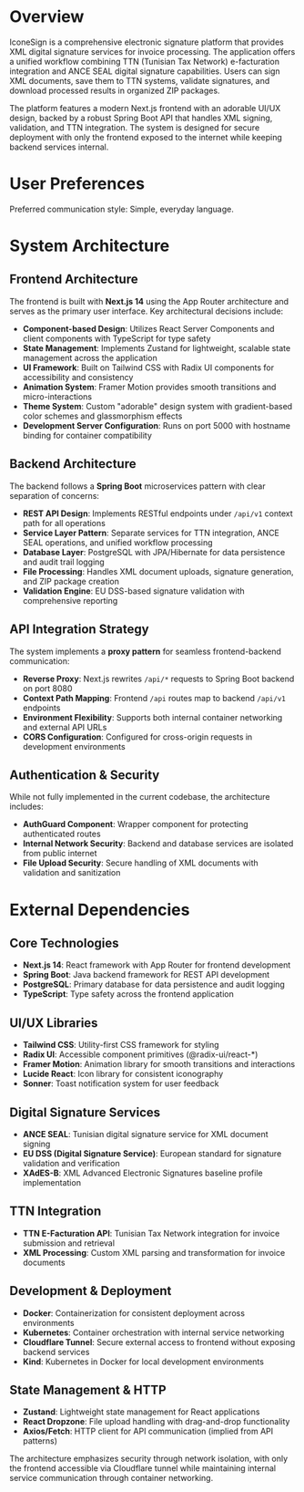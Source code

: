 # Overview

IconeSign is a comprehensive electronic signature platform that provides XML digital signature services for invoice processing. The application offers a unified workflow combining TTN (Tunisian Tax Network) e-facturation integration and ANCE SEAL digital signature capabilities. Users can sign XML documents, save them to TTN systems, validate signatures, and download processed results in organized ZIP packages.

The platform features a modern Next.js frontend with an adorable UI/UX design, backed by a robust Spring Boot API that handles XML signing, validation, and TTN integration. The system is designed for secure deployment with only the frontend exposed to the internet while keeping backend services internal.

# User Preferences

Preferred communication style: Simple, everyday language.

# System Architecture

## Frontend Architecture
The frontend is built with **Next.js 14** using the App Router architecture and serves as the primary user interface. Key architectural decisions include:

- **Component-based Design**: Utilizes React Server Components and client components with TypeScript for type safety
- **State Management**: Implements Zustand for lightweight, scalable state management across the application  
- **UI Framework**: Built on Tailwind CSS with Radix UI components for accessibility and consistency
- **Animation System**: Framer Motion provides smooth transitions and micro-interactions
- **Theme System**: Custom "adorable" design system with gradient-based color schemes and glassmorphism effects
- **Development Server Configuration**: Runs on port 5000 with hostname binding for container compatibility

## Backend Architecture  
The backend follows a **Spring Boot** microservices pattern with clear separation of concerns:

- **REST API Design**: Implements RESTful endpoints under `/api/v1` context path for all operations
- **Service Layer Pattern**: Separate services for TTN integration, ANCE SEAL operations, and unified workflow processing
- **Database Layer**: PostgreSQL with JPA/Hibernate for data persistence and audit trail logging
- **File Processing**: Handles XML document uploads, signature generation, and ZIP package creation
- **Validation Engine**: EU DSS-based signature validation with comprehensive reporting

## API Integration Strategy
The system implements a **proxy pattern** for seamless frontend-backend communication:

- **Reverse Proxy**: Next.js rewrites `/api/*` requests to Spring Boot backend on port 8080
- **Context Path Mapping**: Frontend `/api` routes map to backend `/api/v1` endpoints
- **Environment Flexibility**: Supports both internal container networking and external API URLs
- **CORS Configuration**: Configured for cross-origin requests in development environments

## Authentication & Security
While not fully implemented in the current codebase, the architecture includes:

- **AuthGuard Component**: Wrapper component for protecting authenticated routes
- **Internal Network Security**: Backend and database services are isolated from public internet
- **File Upload Security**: Secure handling of XML documents with validation and sanitization

# External Dependencies

## Core Technologies
- **Next.js 14**: React framework with App Router for frontend development
- **Spring Boot**: Java backend framework for REST API development  
- **PostgreSQL**: Primary database for data persistence and audit logging
- **TypeScript**: Type safety across the frontend application

## UI/UX Libraries
- **Tailwind CSS**: Utility-first CSS framework for styling
- **Radix UI**: Accessible component primitives (@radix-ui/react-*)
- **Framer Motion**: Animation library for smooth transitions and interactions
- **Lucide React**: Icon library for consistent iconography
- **Sonner**: Toast notification system for user feedback

## Digital Signature Services
- **ANCE SEAL**: Tunisian digital signature service for XML document signing
- **EU DSS (Digital Signature Service)**: European standard for signature validation and verification
- **XAdES-B**: XML Advanced Electronic Signatures baseline profile implementation

## TTN Integration
- **TTN E-Facturation API**: Tunisian Tax Network integration for invoice submission and retrieval
- **XML Processing**: Custom XML parsing and transformation for invoice documents

## Development & Deployment
- **Docker**: Containerization for consistent deployment across environments
- **Kubernetes**: Container orchestration with internal service networking
- **Cloudflare Tunnel**: Secure external access to frontend without exposing backend services
- **Kind**: Kubernetes in Docker for local development environments

## State Management & HTTP
- **Zustand**: Lightweight state management for React applications
- **React Dropzone**: File upload handling with drag-and-drop functionality
- **Axios/Fetch**: HTTP client for API communication (implied from API patterns)

The architecture emphasizes security through network isolation, with only the frontend accessible via Cloudflare tunnel while maintaining internal service communication through container networking.
